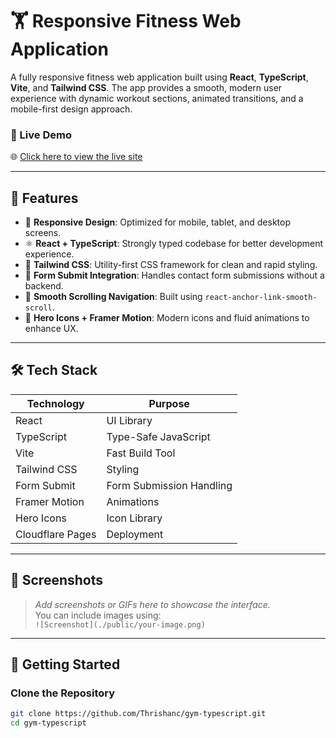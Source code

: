 # 🏋️ Responsive Fitness Web Application

A fully responsive fitness web application built using **React**, **TypeScript**, **Vite**, and **Tailwind CSS**. The app provides a smooth, modern user experience with dynamic workout sections, animated transitions, and a mobile-first design approach.

### 🔗 Live Demo
🌐 [Click here to view the live site](https://15b49710.gym-typescript-4ns.pages.dev/)

---

## 📌 Features

- 🔄 **Responsive Design**: Optimized for mobile, tablet, and desktop screens.
- ⚛️ **React + TypeScript**: Strongly typed codebase for better development experience.
- 🎨 **Tailwind CSS**: Utility-first CSS framework for clean and rapid styling.
- 📄 **Form Submit Integration**: Handles contact form submissions without a backend.
- 🧭 **Smooth Scrolling Navigation**: Built using `react-anchor-link-smooth-scroll`.
- 💬 **Hero Icons + Framer Motion**: Modern icons and fluid animations to enhance UX.

---

## 🛠 Tech Stack

| Technology       | Purpose                             |
|------------------|-------------------------------------|
| React            | UI Library                          |
| TypeScript       | Type-Safe JavaScript                |
| Vite             | Fast Build Tool                     |
| Tailwind CSS     | Styling                             |
| Form Submit      | Form Submission Handling            |
| Framer Motion    | Animations                          |
| Hero Icons       | Icon Library                        |
| Cloudflare Pages | Deployment                          |

---

## 📸 Screenshots

> _Add screenshots or GIFs here to showcase the interface._  
> You can include images using:  
> `![Screenshot](./public/your-image.png)`

---

## 🚀 Getting Started

### Clone the Repository

```bash
git clone https://github.com/Thrishanc/gym-typescript.git
cd gym-typescript
